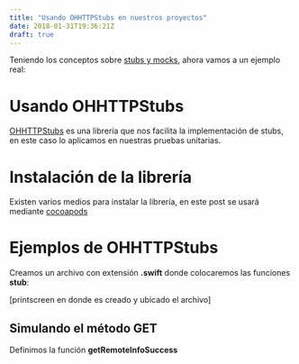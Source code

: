 ```yaml
---
title: "Usando OHHTTPStubs en nuestros proyectos"
date: 2018-01-31T19:36:21Z
draft: true
---
```


Teniendo los conceptos sobre [stubs y mocks](/posts/stubs), ahora vamos a un ejemplo real:

# Usando OHHTTPStubs

[OHHTTPStubs](https://github.com/AliSoftware/OHHTTPStubs) es una librería que nos facilita la implementación de stubs,
en este caso lo aplicamos en nuestras pruebas unitarias.

# Instalación de la librería

Existen varios medios para instalar la librería, en este post se usará mediante [cocoapods]()

# Ejemplos de OHHTTPStubs

Creamos un archivo con extensión **.swift** donde colocaremos las funciones **stub**:

[printscreen en donde es creado y ubicado el archivo]

## Simulando el método GET

Definimos la función **getRemoteInfoSuccess**